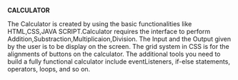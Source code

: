 **CALCULATOR**



The Calculator is created by using the basic functionalities like HTML,CSS,JAVA SCRIPT.Calculator requires the interface to perform Addition,Substraction,Multiplicaion,Division.
The Input and the Output given by the user is to be display on the screen.
The grid system in CSS is for the alignments of buttons on the calculator. 
The additional tools you need to build a fully functional calculator include eventListeners, if-else statements, operators, loops, and so on.   					

